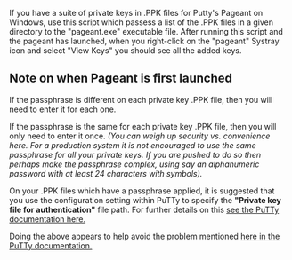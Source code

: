 If you have a suite of private keys in .PPK files for Putty's Pageant on Windows, use this script which passess a list of the .PPK files in a given directory to the "pageant.exe" executable file. After running this script and the pageant has launched, when you right-click on the "pageant" Systray icon and select "View Keys" you should see all the added keys.

## Note on when Pageant is first launched
If the passphrase is different on each private key .PPK file, then you will need to enter it for each one. 

If the passphrase is the same for each private key .PPK file, then you will only need to enter it once.
_(You can weigh up security vs. convenience here. For a production system it is not encouraged to use the same passphrase for all your private keys. If you are pushed to do so then perhaps make the passphrase complex, using say an alphanumeric password with at least 24 characters with symbols)._

On your .PPK files which have a passphrase applied, it is suggested that you use the configuration setting within PuTTy to specify the **"Private key file for authentication"** file path. For further details on this [see the PuTTy documentation here.](https://documentation.help/PuTTY/config-ssh-privkey.html#S4.22.8)

Doing the above appears to help avoid the problem mentioned [here in the PuTTy documentation.](https://documentation.help/PuTTY/errors-toomanyauth.html)
